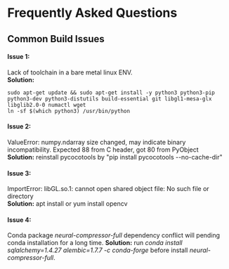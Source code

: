 Frequently Asked Questions
===
## Common Build Issues
#### Issue 1: 
Lack of toolchain in a bare metal linux ENV.   
**Solution:** 
```shell
sudo apt-get update && sudo apt-get install -y python3 python3-pip python3-dev python3-distutils build-essential git libgl1-mesa-glx libglib2.0-0 numactl wget
ln -sf $(which python3) /usr/bin/python
```
#### Issue 2:  
ValueError: numpy.ndarray size changed, may indicate binary incompatibility. Expected 88 from C header, got 80 from PyObject     
**Solution:** reinstall pycocotools by "pip install pycocotools --no-cache-dir"  
#### Issue 3:  
ImportError: libGL.so.1: cannot open shared object file: No such file or directory   
**Solution:** apt install or yum install opencv
#### Issue 4:  
Conda package *neural-compressor-full* dependency conflict will pending conda installation for a long time.
**Solution:** run *conda install sqlalchemy=1.4.27 alembic=1.7.7 -c conda-forge* before install *neural-compressor-full*. 
